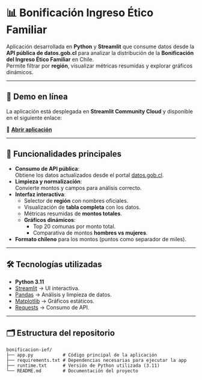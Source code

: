 ﻿# 📊 Bonificación Ingreso Ético Familiar

Aplicación desarrollada en **Python** y **Streamlit** que consume datos desde la **API pública de datos.gob.cl** para analizar la distribución de la **Bonificación del Ingreso Ético Familiar** en Chile.  
Permite filtrar por **región**, visualizar métricas resumidas y explorar gráficos dinámicos.

---

## 🚀 Demo en línea
La aplicación está desplegada en **Streamlit Community Cloud** y disponible en el siguiente enlace:

🔗 **[Abrir aplicación](https://bonificacion-ief-6qkwcsc77kkz5fx6bt2pwf.streamlit.app/)**

---

## 📌 Funcionalidades principales

- **Consumo de API pública**:  
  Obtiene los datos actualizados desde el portal [datos.gob.cl](https://datos.gob.cl).
- **Limpieza y normalización**:  
  Convierte montos y campos para análisis correcto.
- **Interfaz interactiva**:  
  - Selector de **región** con nombres oficiales.
  - Visualización de **tabla completa** con los datos.
  - Métricas resumidas de **montos totales**.
  - **Gráficos dinámicos**:
    - Top 20 comunas por monto total.
    - Comparativa de montos **hombres vs mujeres**.
- **Formato chileno** para los montos (puntos como separador de miles).

---

## 🛠️ Tecnologías utilizadas

- **Python 3.11**
- [Streamlit](https://streamlit.io/) → UI interactiva.
- [Pandas](https://pandas.pydata.org/) → Análisis y limpieza de datos.
- [Matplotlib](https://matplotlib.org/) → Gráficos estáticos.
- [Requests](https://docs.python-requests.org/) → Consumo de API.

---

## 🗂️ Estructura del repositorio

```text
bonificacion-ief/
├── app.py           # Código principal de la aplicación
├── requirements.txt # Dependencias necesarias para ejecutar la app
├── runtime.txt      # Versión de Python utilizada (3.11)
└── README.md        # Documentación del proyecto
```
